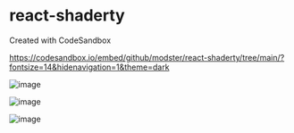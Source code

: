 # react-shaderty
Created with CodeSandbox

https://codesandbox.io/embed/github/modster/react-shaderty/tree/main/?fontsize=14&hidenavigation=1&theme=dark

![image](https://user-images.githubusercontent.com/893946/163683067-5641100d-5e71-4b8f-ae7c-42c62e196aff.png)

![image](https://user-images.githubusercontent.com/893946/163683072-407a44a1-bbaf-423c-970d-d007070476f0.png)

![image](https://user-images.githubusercontent.com/893946/163683077-ccbb2372-9b82-4e8a-bcf6-e9c58e059946.png)
